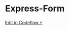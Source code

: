 # Express-Form

[Edit in Codeflow ⚡️](https://stackblitz.com/~/github.com/AbigailBrandon/Express-Form)